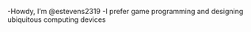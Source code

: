 -Howdy, I’m @estevens2319
-I prefer game programming and designing ubiquitous computing devices

<!---
estevens2319/estevens2319 is a ✨ special ✨ repository because its `README.md` (this file) appears on your GitHub profile.
You can click the Preview link to take a look at your changes.
--->
